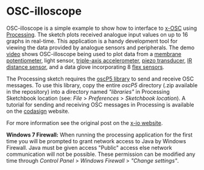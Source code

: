 OSC-illoscope
=============

OSC-illoscope is a simple example to show how to interface to [x-OSC](http://www.x-io.co.uk/x-osc/) using [Processing](http://www.processing.org/).  The sketch plots received analogue input values on up to 16 graphs in real-time.  This application is a handy development tool for viewing the data provided by analogue sensors and peripherals.  The demo [video](http://www.youtube.com/watch?v=yi7a4-hhDFQ) shows OSC-illoscope being used to plot data from a [membrane potentiometer](https://www.sparkfun.com/products/8680), light sensor, [triple-axis accelerometer]( https://www.sparkfun.com/products/9269), [piezo transducer](https://www.sparkfun.com/products/10293), [IR distance sensor]( https://www.sparkfun.com/products/242), and a data glove incorporating 8 [flex sensors](https://www.sparkfun.com/products/10264).

The Processing sketch requires the [oscP5 library](http://www.sojamo.de/libraries/oscP5/) to send and receive OSC messages.  To use this library, copy the entire *oscP5* directory (.zip available in the repository) into a directory named *"libraries"* in Processing Sketchbook location (see: *File* > *Preferences* > *Sketchbook location*).  A tutorial for sending and receiving OSC messages in Processing is available on the [codasign](http://learning.codasign.com/index.php?title=Sending_and_Receiving_OSC_Data_Using_Processing) website.

For more information see the original post on the [x-io website](http://www.x-io.co.uk/osc-illoscope/).

**Windows 7 Firewall:**  When running the processing application for the first time you will be prompted to grant network access to Java by Windows Firewall.  Java must be given access "Public" access else network communication will not be possible.  These permission can be modified any time through *Control Panel* > *Windows Firewall* > *"Change settings"*.
